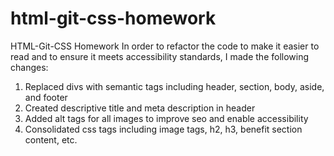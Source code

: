 # html-git-css-homework
HTML-Git-CSS Homework
In order to refactor the code to make it easier to read and to ensure it meets accessibility standards, I made the following changes:

1. Replaced divs with semantic tags including header, section, body, aside, and footer
2. Created descriptive title and meta description in header
3. Added alt tags for all images to improve seo and enable accessibility
4. Consolidated css tags including image tags, h2, h3, benefit section content, etc.
